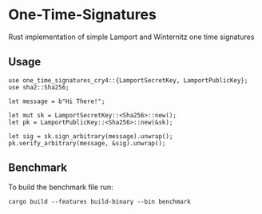 # One-Time-Signatures

Rust implementation of simple Lamport and Winternitz one time signatures


## Usage

    use one_time_signatures_cry4::{LamportSecretKey, LamportPublicKey};
    use sha2::Sha256;

    let message = b"Hi There!";

    let mut sk = LamportSecretKey::<Sha256>::new();
    let pk = LamportPublicKey::<Sha256>::new(&sk);

    let sig = sk.sign_arbitrary(message).unwrap();
    pk.verify_arbitrary(message, &sig).unwrap();
    
## Benchmark

To build the benchmark file run:

    cargo build --features build-binary --bin benchmark
